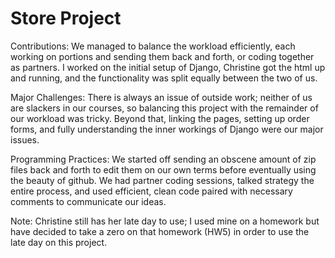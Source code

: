 # Store Project

Contributions:
We managed to balance the workload efficiently, each working on portions and sending them back and forth, or coding together as partners. I worked on the initial setup of Django, Christine got the html up and running, and the functionality was split equally between the two of us.

Major Challenges:
There is always an issue of outside work; neither of us are slackers in our courses, so balancing this project with the remainder of our workload was tricky. Beyond that, linking the pages, setting up order forms, and fully understanding the inner workings of Django were our major issues.

Programming Practices:
We started off sending an obscene amount of zip files back and forth to edit them on our own terms before eventually using the beauty of github. We had partner coding sessions, talked strategy the entire process, and used efficient, clean code paired with necessary comments to communicate our ideas.

Note: Christine still has her late day to use; I used mine on a homework but have decided to take a zero on that homework (HW5) in order to use the late day on this project.
